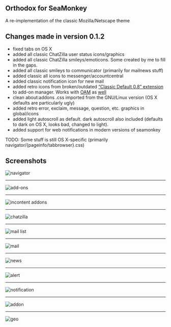 Orthodox for SeaMonkey
-------------------------------
A re-implementation of the classic Mozilla/Netscape theme

Changes made in version 0.1.2
-------------------------------
* fixed tabs on OS X
* added all classic ChatZilla user status icons/graphics
* added all classic ChatZilla smileys/emoticons. Some created by me to fill in the gaps.
* added all classic smileys to communicator (primarily for mailnews stuff)
* added classic all icons to messenger/accountcentral
* added classic notification icon for new mail
* added retro icons from broken/outdated [“Classic Default 0.8” extension](https://addons.mozilla.org/en-US/seamonkey/addon/classic-default/) to add-on manager. Works with [OAM](https://github.com/Exalm/old-addon-manager) as [well](https://dl.dropboxusercontent.com/u/36782044/oam-0.2.xpi)
* clean about:addons .css imported from the GNU/Linux version (OS X defaults are particularly ugly)
* added retro error, exclaim, message, question, etc. graphics in global/icons
* added light autoscroll as default. dark autoscroll also included (defaults to dark on OS X, looks bad, changed to light).
* added support for web notifications in modern versions of seamonkey

TODO: Some stuff is still OS X-specific (primarily navigator/{pageinfo/tabbrowser}.css)

Screenshots
-------------------------------
![navigator](screenshots/navigator.png)
***
![add-ons](screenshots/add-ons_n.png)
***
![incontent addons](screenshots/incontent_addons.png)
***
![chatzilla](screenshots/classic_cz.png)
***
![mail list](screenshots/mailnews_mail_list.png)
***
![mail](screenshots/mailnews_mail.png)
***
![news](screenshots/mailnews_news.png)
***
![alert](screenshots/navigator_mailalert.png)
***
![notification](screenshots/web-notifications.png)
***
![addon](screenshots/add_on.png)
***
![geo](screenshots/geo.png)
